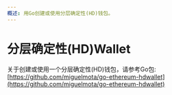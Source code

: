 ```yaml
---
概述: 用Go创建或使用分层确定性(HD)钱包。
---
```


# 分层确定性(HD)Wallet

关于创建或使用一个分层确定性(HD)钱包，请参考Go包: [https://github.com/miguelmota/go-ethereum-hdwallet](https://github.com/miguelmota/go-ethereum-hdwallet)